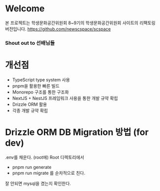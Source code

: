 # Welcome
본 프로젝트는 학생문화공간위원회 8~9기의 학생문화공간위원회 사이트의 리팩토링 버전입니다.
https://github.com/newscspace/scspace 
### Shout out to 선배님들

# 개선점
- TypeScript type system 사용
- pnpm을 활용한 빠른 빌드
- Monorepo 구조를 통한 구조화
- NextJS + NestJS 프레임워크 사용을 통한 개발 규약 확립
- Drizzle ORM 활용
- 각종 개발 규약 확립

# Drizzle ORM DB Migration 방법 (for dev)

.env를 채운다. (root에)
Root 디렉토리에서

- pnpm run generate
- pnpm run migrate
  를 순차적으로 친다.

잘 안되면 mysql을 켰는지 확인한다.
